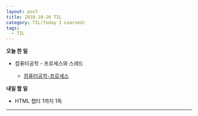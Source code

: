 ```yaml
---
layout: post
title: 2018-10-26 TIL
category: TIL(Today I Learned)
tags:
  - TIL
---
```




**오늘 한 일**

- 컴퓨터공학 - 프로세스와 스레드

  - [컴퓨터공학-프로세스](https://kwonsoonwoo.github.io/%EC%BB%B4%ED%93%A8%ED%84%B0%20%EA%B3%B5%ED%95%99/2018/10/26/cs-with-python-%ED%94%84%EB%A1%9C%EC%84%B8%EC%8A%A4.html)


**내일 할 일**

- HTML 챕터 1까지 1독

---


